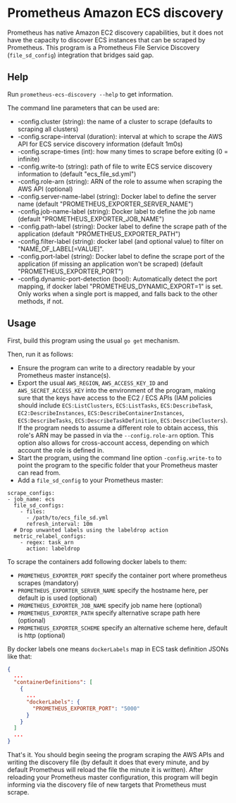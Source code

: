 # Prometheus Amazon ECS discovery

Prometheus has native Amazon EC2 discovery capabilities, but it does
not have the capacity to discover ECS instances that can be scraped
by Prometheus. This program is a Prometheus File Service Discovery
(`file_sd_config`) integration that bridges said gap.

## Help

Run `prometheus-ecs-discovery --help` to get information.

The command line parameters that can be used are:

- -config.cluster (string): the name of a cluster to scrape (defaults to scraping all clusters)
- -config.scrape-interval (duration): interval at which to scrape
  the AWS API for ECS service discovery information (default 1m0s)
- -config.scrape-times (int): how many times to scrape before
  exiting (0 = infinite)
- -config.write-to (string): path of file to write ECS service
  discovery information to (default "ecs_file_sd.yml")
- -config.role-arn (string): ARN of the role to assume when scraping
  the AWS API (optional)
- -config.server-name-label (string): Docker label to define the server name
  (default "PROMETHEUS_EXPORTER_SERVER_NAME")
- -config.job-name-label (string): Docker label to define the job name
  (default "PROMETHEUS_EXPORTER_JOB_NAME")
- -config.path-label (string): Docker label to define the scrape path of the
  application (default "PROMETHEUS_EXPORTER_PATH")
- -config.filter-label (string): docker label (and optional value) to filter on "NAME_OF_LABEL[=VALUE]".
- -config.port-label (string): Docker label to define the scrape port of the application
  (if missing an application won't be scraped) (default "PROMETHEUS_EXPORTER_PORT")
- -config.dynamic-port-detection (bool): Automatically detect the port mapping, if docker label
  "PROMETHEUS_DYNAMIC_EXPORT=1" is set. Only works when a single port is mapped, and falls back to
  the other methods, if not.

## Usage

First, build this program using the usual `go get` mechanism.

Then, run it as follows:

- Ensure the program can write to a directory readable by
  your Prometheus master instance(s).
- Export the usual `AWS_REGION`, `AWS_ACCESS_KEY_ID` and
  `AWS_SECRET_ACCESS_KEY` into the environment of the program,
  making sure that the keys have access to the EC2 / ECS APIs
  (IAM policies should include `ECS:ListClusters`,
  `ECS:ListTasks`, `ECS:DescribeTask`, `EC2:DescribeInstances`,
  `ECS:DescribeContainerInstances`, `ECS:DescribeTasks`,
  `ECS:DescribeTaskDefinition`, `ECS:DescribeClusters`). If the program needs to assume
  a different role to obtain access, this role's ARN may be
  passed in via the `--config.role-arn` option. This option also
  allows for cross-account access, depending on which account
  the role is defined in.
- Start the program, using the command line option
  `-config.write-to` to point the program to the specific
  folder that your Prometheus master can read from.
- Add a `file_sd_config` to your Prometheus master:

```
scrape_configs:
- job_name: ecs
  file_sd_configs:
    - files:
      - /path/to/ecs_file_sd.yml
      refresh_interval: 10m
  # Drop unwanted labels using the labeldrop action
  metric_relabel_configs:
    - regex: task_arn
      action: labeldrop
```

To scrape the containers add following docker labels to them:

- `PROMETHEUS_EXPORTER_PORT` specify the container port where prometheus scrapes (mandatory)
- `PROMETHEUS_EXPORTER_SERVER_NAME` specify the hostname here, per default ip is used (optional)
- `PROMETHEUS_EXPORTER_JOB_NAME` specify job name here (optional)
- `PROMETHEUS_EXPORTER_PATH` specify alternative scrape path here (optional)
- `PROMETHEUS_EXPORTER_SCHEME` specify an alternative scheme here, default is http (optional)

By docker labels one means `dockerLabels` map in ECS task definition JSONs like that:

```json
{
  ...
  "containerDefinitions": [
    {
      ...
      "dockerLabels": {
        "PROMETHEUS_EXPORTER_PORT": "5000"
      }
    }
  ]
  ...
}
```

That's it. You should begin seeing the program scraping the
AWS APIs and writing the discovery file (by default it does
that every minute, and by default Prometheus will reload the
file the minute it is written). After reloading your Prometheus
master configuration, this program will begin informing via
the discovery file of new targets that Prometheus must scrape.

